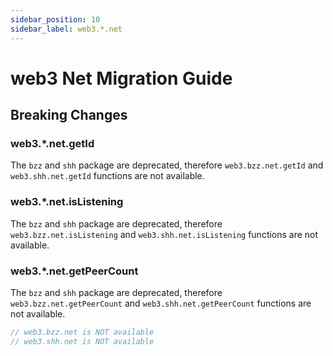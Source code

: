 ```yaml
---
sidebar_position: 10
sidebar_label: web3.*.net
---
```


# web3 Net Migration Guide

## Breaking Changes

### web3.\*.net.getId

The `bzz` and `shh` package are deprecated, therefore `web3.bzz.net.getId` and `web3.shh.net.getId` functions are not available.

### web3.\*.net.isListening

The `bzz` and `shh` package are deprecated, therefore `web3.bzz.net.isListening` and `web3.shh.net.isListening` functions are not available.

### web3.\*.net.getPeerCount

The `bzz` and `shh` package are deprecated, therefore `web3.bzz.net.getPeerCount` and `web3.shh.net.getPeerCount` functions are not available.

```typescript
// web3.bzz.net is NOT available
// web3.shh.net is NOT available
```
